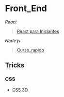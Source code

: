 # Front_End

*React*
>[React para Iniciantes](https://www.udemy.com/course/react-para-iniciantes-free/)

*Node.js*
>[Curso_rapido](https://www.youtube.com/watch?v=XN705pQeoyU&list=PLx4x_zx8csUjFC41ev2qX5dnr-0ThpoXE)

## Tricks
### CSS

* [CSS 3D](https://vinceumo.github.io/devNotes/CSS/css-3d-scrolling-on-the-z-axis/)
